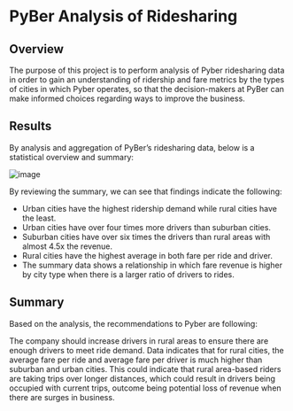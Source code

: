 # PyBer Analysis of Ridesharing

## Overview 
The purpose of this project is to perform analysis of Pyber ridesharing data in order to gain an understanding of ridership and fare metrics by the types of cities in which Pyber operates, so that the decision-makers at PyBer can make informed choices regarding ways to improve the business.

## Results 
By analysis and aggregation of PyBer’s ridesharing data, below is a statistical overview and summary: 

![image](https://user-images.githubusercontent.com/111802162/192898438-b3e94153-8b2b-4daf-9b04-49f4e9f5e6de.png)




By reviewing the summary, we can see that findings indicate the following:

- Urban cities have the highest ridership demand while rural cities have the least.
- Urban cities have over four times more drivers than suburban cities.
- Suburban cities have over six times the drivers than rural areas with almost 4.5x the revenue.
- Rural cities have the highest average in both fare per ride and driver. 
- The summary data shows a relationship in which fare revenue is higher by city type when there is a larger ratio of drivers to rides. 

## Summary

Based on the analysis, the recommendations to Pyber are following: 

The company should increase drivers in rural areas to ensure there are enough drivers to meet ride demand. Data indicates that for rural cities, the average fare per ride and average fare per driver is much higher than suburban and urban cities. This could indicate that rural area-based riders are taking trips over longer distances, which could result in drivers being occupied with current trips, outcome being potential loss of revenue when there are surges in business.
